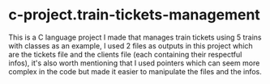 # c-project.train-tickets-management
This is a C language project I made that manages train tickets using 5 trains with classes as an example, I used 2 files as outputs in this project which are the tickets file and the clients file (each containing their respectful infos), it's also worth mentioning that I used pointers which can seem more complex in the code but made it easier to manipulate the files and the infos.
